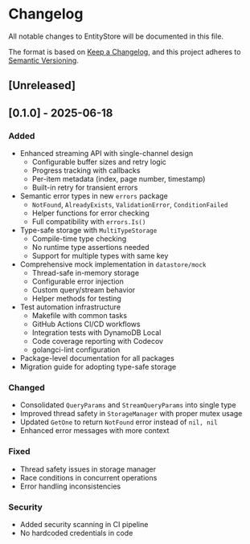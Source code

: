 # Changelog

All notable changes to EntityStore will be documented in this file.

The format is based on [Keep a Changelog](https://keepachangelog.com/en/1.0.0/),
and this project adheres to [Semantic Versioning](https://semver.org/spec/v2.0.0.html).

## [Unreleased]

## [0.1.0] - 2025-06-18

### Added
- Enhanced streaming API with single-channel design
  - Configurable buffer sizes and retry logic
  - Progress tracking with callbacks
  - Per-item metadata (index, page number, timestamp)
  - Built-in retry for transient errors
- Semantic error types in new `errors` package
  - `NotFound`, `AlreadyExists`, `ValidationError`, `ConditionFailed`
  - Helper functions for error checking
  - Full compatibility with `errors.Is()`
- Type-safe storage with `MultiTypeStorage`
  - Compile-time type checking
  - No runtime type assertions needed
  - Support for multiple types with same key
- Comprehensive mock implementation in `datastore/mock`
  - Thread-safe in-memory storage
  - Configurable error injection
  - Custom query/stream behavior
  - Helper methods for testing
- Test automation infrastructure
  - Makefile with common tasks
  - GitHub Actions CI/CD workflows
  - Integration tests with DynamoDB Local
  - Code coverage reporting with Codecov
  - golangci-lint configuration
- Package-level documentation for all packages
- Migration guide for adopting type-safe storage

### Changed
- Consolidated `QueryParams` and `StreamQueryParams` into single type
- Improved thread safety in `StorageManager` with proper mutex usage
- Updated `GetOne` to return `NotFound` error instead of `nil, nil`
- Enhanced error messages with more context

### Fixed
- Thread safety issues in storage manager
- Race conditions in concurrent operations
- Error handling inconsistencies

### Security
- Added security scanning in CI pipeline
- No hardcoded credentials in code

